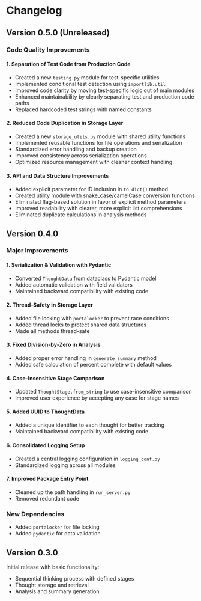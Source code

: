 # Changelog

## Version 0.5.0 (Unreleased)

### Code Quality Improvements

#### 1. Separation of Test Code from Production Code
- Created a new `testing.py` module for test-specific utilities
- Implemented conditional test detection using `importlib.util`
- Improved code clarity by moving test-specific logic out of main modules
- Enhanced maintainability by clearly separating test and production code paths
- Replaced hardcoded test strings with named constants

#### 2. Reduced Code Duplication in Storage Layer
- Created a new `storage_utils.py` module with shared utility functions
- Implemented reusable functions for file operations and serialization
- Standardized error handling and backup creation
- Improved consistency across serialization operations
- Optimized resource management with cleaner context handling

#### 3. API and Data Structure Improvements
- Added explicit parameter for ID inclusion in `to_dict()` method
- Created utility module with snake_case/camelCase conversion functions
- Eliminated flag-based solution in favor of explicit method parameters
- Improved readability with clearer, more explicit list comprehensions
- Eliminated duplicate calculations in analysis methods

## Version 0.4.0

### Major Improvements

#### 1. Serialization & Validation with Pydantic
- Converted `ThoughtData` from dataclass to Pydantic model
- Added automatic validation with field validators
- Maintained backward compatibility with existing code

#### 2. Thread-Safety in Storage Layer
- Added file locking with `portalocker` to prevent race conditions
- Added thread locks to protect shared data structures
- Made all methods thread-safe

#### 3. Fixed Division-by-Zero in Analysis
- Added proper error handling in `generate_summary` method
- Added safe calculation of percent complete with default values

#### 4. Case-Insensitive Stage Comparison
- Updated `ThoughtStage.from_string` to use case-insensitive comparison
- Improved user experience by accepting any case for stage names

#### 5. Added UUID to ThoughtData
- Added a unique identifier to each thought for better tracking
- Maintained backward compatibility with existing code

#### 6. Consolidated Logging Setup
- Created a central logging configuration in `logging_conf.py`
- Standardized logging across all modules

#### 7. Improved Package Entry Point
- Cleaned up the path handling in `run_server.py`
- Removed redundant code

### New Dependencies
- Added `portalocker` for file locking
- Added `pydantic` for data validation

## Version 0.3.0

Initial release with basic functionality:
- Sequential thinking process with defined stages
- Thought storage and retrieval
- Analysis and summary generation
